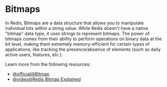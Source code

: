 # Bitmaps

In Redis, Bitmaps are a data structure that allows you to manipulate individual bits within a string value. While Redis doesn't have a native "bitmap" data type, it uses strings to represent bitmaps. The power of bitmaps comes from their ability to perform operations on binary data at the bit level, making them extremely memory-efficient for certain types of applications, like tracking the presence/absence of elements (such as daily active users, features, etc.).

Learn more from the following resources:

- [@official@Bitmap](https://redis.io/docs/latest/develop/data-types/bitmaps/)
- [@video@Redis Bitmap Explained](https://youtu.be/oj8LdJQjhJo?si=jem54LfPbZtrpnEP)
